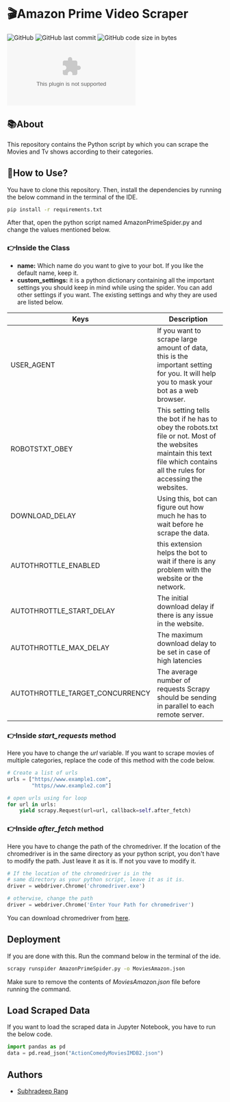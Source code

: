 # 🎬Amazon Prime Video Scraper
![GitHub](https://img.shields.io/github/license/srang992/Amazon-Prime-Video-Scraper) 
![GitHub last commit](https://img.shields.io/github/last-commit/srang992/Amazon-Prime-Video-Scraper)
![GitHub code size in bytes](https://img.shields.io/github/languages/code-size/srang992/Amazon-Prime-Video-Scraper)
![GitHub file size in bytes](https://img.shields.io/github/size/srang992/Amazon-Prime-Video-Scraper/chromedriver.exe?color=green&label=chromedriver%20size)

## 📚About
This repository contains the Python script by which you can scrape the Movies and Tv shows according to their categories.

## 🤔How to Use?

You have to clone this repository. Then, install the dependencies by running the below command in the terminal of the IDE.
```bash
pip install -r requirements.txt
```
After that, open the python script named AmazonPrimeSpider.py and change the values mentioned below.
### 👉Inside the Class
- **name:** Which name do you want to give to your bot. If you like the default name, keep it.
- **custom_settings:** it is a python dictionary containing all the important settings you should keep in mind while using the spider. You can add other settings if you want. The existing settings and why they are used are listed below.

| **Keys** | **Description** |
|---|---|
| USER_AGENT | If you want to scrape large amount of data, this is the important setting for you. It will help you to mask your bot as a web browser. |
| ROBOTSTXT_OBEY | This setting tells the bot if he has to obey the robots.txt file or not. Most of the websites maintain this text file which contains all the rules for accessing the websites. |
| DOWNLOAD_DELAY | Using this, bot can figure out how much he has to wait before he scrape the data. |
| AUTOTHROTTLE_ENABLED | this extension helps the bot to wait if there is any problem with the website or the network. |
| AUTOTHROTTLE_START_DELAY | The initial download delay if there is any issue in the website. |
| AUTOTHROTTLE_MAX_DELAY | The maximum download delay to be set in case of high latencies |
| AUTOTHROTTLE_TARGET_CONCURRENCY | The average number of requests Scrapy should be sending in parallel to each remote server. |

### 👉Inside _start_requests_ method
Here you have to change the _url_ variable. If you want to scrape movies of multiple categories, replace the code of this method with the code below.
```python
# Create a list of urls
urls = ["https//www.example1.com", 
        "https//www.example2.com"] 

# open urls using for loop
for url in urls:
    yield scrapy.Request(url=url, callback=self.after_fetch)
```
### 👉Inside _after_fetch_ method
Here you have to change the path of the chromedriver. If the location of the chromedriver is in the same directory as your python script, you don't have to modify the path. Just leave it as it is. If not you vave to modify it.
```python
# If the location of the chromedriver is in the
# same directory as your python script, leave it as it is.
driver = webdriver.Chrome('chromedriver.exe')

# otherwise, change the path
driver = webdriver.Chrome('Enter Your Path for chromedriver')
```
You can download chromedriver from [here]("https://chromedriver.storage.googleapis.com/index.html?path=111.0.5563.64/").

## Deployment

If you are done with this. Run the command below in the terminal of the ide.

```bash
scrapy runspider AmazonPrimeSpider.py -o MoviesAmazon.json
```
Make sure to remove the contents of _MoviesAmazon.json_ file before running the command.

## Load Scraped Data
If you want to load the scraped data in Jupyter Notebook, you have to run the below code.
```python
import pandas as pd
data = pd.read_json("ActionComedyMoviesIMDB2.json")
```

## Authors

- [Subhradeep Rang](https://www.github.com/srang992)

